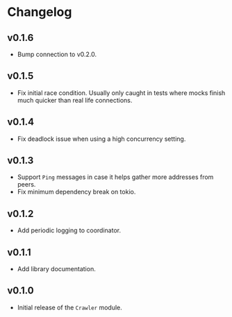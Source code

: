 # Changelog

## v0.1.6

* Bump connection to v0.2.0.

## v0.1.5

* Fix initial race condition. Usually only caught in tests where mocks finish much quicker than real life connections.

## v0.1.4

* Fix deadlock issue when using a high concurrency setting.

## v0.1.3

* Support `Ping` messages in case it helps gather more addresses from peers.
* Fix minimum dependency break on tokio.

## v0.1.2

* Add periodic logging to coordinator.

## v0.1.1

* Add library documentation.

## v0.1.0

* Initial release of the `Crawler` module.
